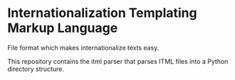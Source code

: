 # Internationalization Templating Markup Language

File format which makes internationalize texts easy.

This repository contains the itml parser that parses ITML files into a Python
directory structure.
